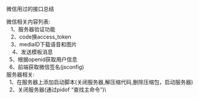 微信用过的接口总结

微信相关内容列表:\
    &nbsp;&nbsp;&nbsp;1、服务器验证功能\
    &nbsp;&nbsp;&nbsp;2、code换access_token\
    &nbsp;&nbsp;&nbsp;3、mediaID下载语音和图片\
   &nbsp;&nbsp;&nbsp; 4、发送模板消息\
    &nbsp;&nbsp;5、根据openid获取用户信息\
    &nbsp;&nbsp;6、前端获取微信签名(jsconfig)\
 服务器相关:\
    &nbsp;&nbsp;1、在服务器上添加启动脚本(关闭服务器,解压缩代码,删除压缩包，启动服务器)\
    &nbsp;&nbsp;2、关闭服务器(通过pidof “查找主命令”)\
